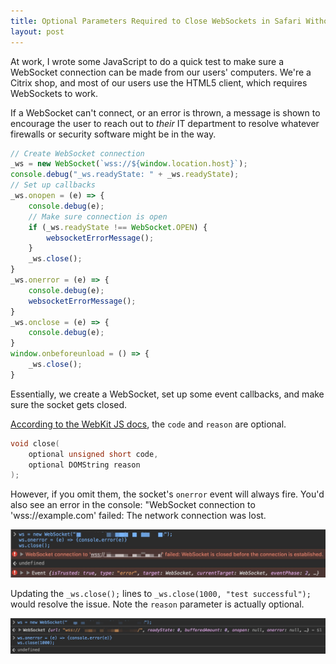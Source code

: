 ```yaml
---
title: Optional Parameters Required to Close WebSockets in Safari Without Errors
layout: post
---
```


At work, I wrote some JavaScript to do a quick test to make sure a WebSocket
connection can be made from our users' computers. We're a Citrix shop, and most
of our users use the HTML5 client, which requires WebSockets to work.

If a WebSocket can't connect, or an error is thrown, a message is shown to
encourage the user to reach out to *their* IT department to resolve whatever
firewalls or security software might be in the way.

```javascript
// Create WebSocket connection
_ws = new WebSocket(`wss://${window.location.host}`);
console.debug("_ws.readyState: " + _ws.readyState);
// Set up callbacks
_ws.onopen = (e) => {
    console.debug(e);
    // Make sure connection is open
    if (_ws.readyState !== WebSocket.OPEN) {
        websocketErrorMessage();
    }
    _ws.close();
}
_ws.onerror = (e) => {
    console.debug(e);
    websocketErrorMessage();
}
_ws.onclose = (e) => {
    console.debug(e);
}
window.onbeforeunload = () => {
    _ws.close();
}
```

Essentially, we create a WebSocket, set up some event callbacks, and make sure
the socket gets closed.

[According to the WebKit JS
docs](https://developer.apple.com/documentation/webkitjs/websocket/1632860-close),
the `code` and `reason` are optional.

```c++
void close(
    optional unsigned short code, 
    optional DOMString reason
);
```

However, if you omit them, the socket's `onerror` event will always fire. You'd
also see an error in the console: "WebSocket connection to 'wss://example.com'
failed: The network connection was lost.

![Safari WebSocket Error](/content/2024-12-16/safari_websocket_error.jpeg)

Updating the `_ws.close();` lines to `_ws.close(1000, "test successful");` would
resolve the issue. Note the `reason` parameter is actually optional.

![Safari WebSocket Success](/content/2024-12-16/safari_websocket_success.jpeg)
